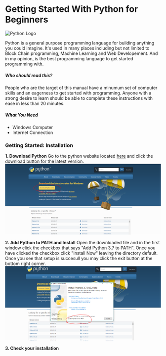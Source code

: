 # Getting Started With Python for Beginners

![Python Logo](https://www.python.org/static/community_logos/python-logo-master-v3-TM.png "The Python Logo")

Python is a general purpose programming language for building anything you could imagine.  It's used in many places including but not limited to Block Chain programming, Machine Learning and Web Developement. And in my opinion, is the best programming language to get started programming with.

##### Who should read this?
People who are the target of this manual have a minumum set of computer skills and an eagerness to get started
with programming.  Anyone with a strong desire to learn should be able to complete these instructions with ease in less than 20 minutes.

##### What You Need
* Windows Computer
* Internet Connection


### Getting Started: Installation

**1. Download Python**
Go to the python website located [here](https://www.python.org/getit/) and click the download button for the latest version.
![Download Button](https://raw.githubusercontent.com/theapprenticewizard/python-intro/master/images/1.%20Download%20Python.PNG)

**2. Add Python to PATH and Install**
Open the downloaded file and in the first window click the checkbox that says "Add Python 3.7 to PATH".  Once you have clicked the checkbox click "Install Now" leaving the directory default. Once you see that setup is succesull you may click the exit button at the bottom right corner.
![Add to Path Button](https://raw.githubusercontent.com/theapprenticewizard/python-intro/master/images/2.%20Add%20Python%20to%20Path.PNG)

**3. Check your installation**
